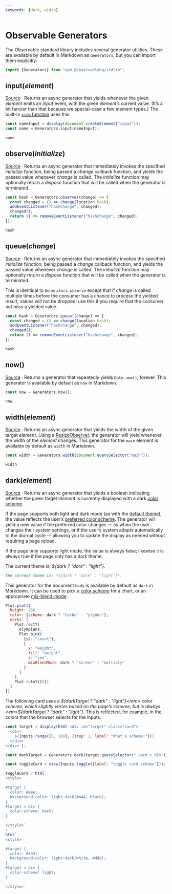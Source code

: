 ```yaml
---
keywords: [dark, width]
---
```


# Observable Generators

The Observable standard library includes several generator utilities. These are available by default in Markdown as `Generators`, but you can import them explicitly:

```js echo
import {Generators} from "npm:@observablehq/stdlib";
```

## input(*element*)

[Source](https://github.com/observablehq/framework/blob/main/src/client/stdlib/generators/input.js) · Returns an async generator that yields whenever the given *element* emits an *input* event, with the given *element*’s current value. (It’s a bit fancier than that because we special-case a few element types.) The built-in [`view` function](<../reactivity#inputs>) uses this.

```js echo
const nameInput = display(document.createElement("input"));
const name = Generators.input(nameInput);
```

```js echo
name
```

## observe(*initialize*)

[Source](https://github.com/observablehq/framework/blob/main/src/client/stdlib/generators/observe.js) · Returns an async generator that immediately invokes the specified *initialize* function, being passed a *change* callback function, and yields the passed value whenever *change* is called. The *initialize* function may optionally return a *dispose* function that will be called when the generator is terminated.

```js echo
const hash = Generators.observe((change) => {
  const changed = () => change(location.hash);
  addEventListener("hashchange", changed);
  changed();
  return () => removeEventListener("hashchange", changed);
});
```
```js echo
hash
```

## queue(*change*)

[Source](https://github.com/observablehq/framework/blob/main/src/client/stdlib/generators/queue.js) · Returns an async generator that immediately invokes the specified *initialize* function, being passed a *change* callback function, and yields the passed value whenever *change* is called. The *initialize* function may optionally return a *dispose* function that will be called when the generator is terminated.

This is identical to `Generators.observe` except that if *change* is called multiple times before the consumer has a chance to process the yielded result, values will not be dropped; use this if you require that the consumer not miss a yielded value.

```js run=false
const hash = Generators.queue((change) => {
  const changed = () => change(location.hash);
  addEventListener("hashchange", changed);
  changed();
  return () => removeEventListener("hashchange", changed);
});
```
```js echo
hash
```

## now()

[Source](https://github.com/observablehq/framework/blob/main/src/client/stdlib/generators/now.js) · Returns a generator that repeatedly yields `Date.now()`, forever. This generator is available by default as `now` in Markdown.

```js run=false
const now = Generators.now();
```

```js echo
now
```

## width(*element*)

[Source](https://github.com/observablehq/framework/blob/main/src/client/stdlib/generators/width.ts) · Returns an async generator that yields the width of the given target *element*. Using a [ResizeObserver](https://developer.mozilla.org/en-US/docs/Web/API/ResizeObserver), the generator will yield whenever the width of the *element* changes. This generator for the `main` element is available by default as `width` in Markdown.

```js run=false
const width = Generators.width(document.querySelector("main"));
```

```js echo
width
```

## dark(*element*) <a href="https://github.com/observablehq/framework/releases/tag/v1.3.0" class="observablehq-version-badge" data-version="^1.3.0" title="Added in 1.3.0"></a>

[Source](https://github.com/observablehq/framework/blob/main/src/client/stdlib/generators/dark.ts) · Returns an async generator that yields a boolean indicating whether the given target *element* is currently displayed with a dark [color scheme](https://developer.mozilla.org/en-US/docs/Web/CSS/color-scheme).

If the page supports both light and dark mode (as with the [default theme](../themes)), the value reflects the user’s [preferred color scheme](https://developer.mozilla.org/en-US/docs/Web/CSS/@media/prefers-color-scheme). The generator will yield a new value if the preferred color changes — as when the user changes their system settings, or if the user’s system adapts automatically to the diurnal cycle — allowing you to update the display as needed without requiring a page reload.

If the page only supports light mode, the value is always false; likewise it is always true if the page only has a dark theme.

The current theme is: *${dark ? "dark" : "light"}*.

```md run=false
The current theme is: *${dark ? "dark" : "light"}*.
```

This generator for the document `body` is available by default as `dark` in Markdown. It can be used to pick a [color scheme](https://observablehq.com/plot/features/scales#color-scales) for a chart, or an appropriate [mix-blend-mode](https://developer.mozilla.org/en-US/docs/Web/CSS/mix-blend-mode):

```js echo
Plot.plot({
  height: 260,
  color: {scheme: dark ? "turbo" : "ylgnbu"},
  marks: [
    Plot.rectY(
      olympians,
      Plot.binX(
        {y2: "count"},
        {
          x: "weight",
          fill: "weight",
          z: "sex",
          mixBlendMode: dark ? "screen" : "multiply"
        }
      )
    ),
    Plot.ruleY([0])
  ]
})
```

The following card uses a <em>${darkTarget ? "dark" : "light"}</em> color scheme, which slightly varies based on the page’s scheme, but is always <em>${darkTarget ? "dark" : "light"}</em>. This is reflected, for example, in the colors that the browser selects for the inputs.

```js
const target = display(html`<div id="target" class="card">
  <div>
    ${Inputs.range([0, 100], {step: 1, label: "What a scheme!"})}
  </div>
</div>`);

const darkTarget = Generators.dark(target.querySelector(".card > div"));
```

```js
const toggleCard = view(Inputs.toggle({label: "toggle card scheme"}));
```

```js
toggleCard ? html`
<style>

#target {
  color: #eee;
  background-color: light-dark(#444, black);
}
#target > div {
  color-scheme: dark;
}

</style>`
: 
html`
<style>

#target {
  color: #333;
  background-color: light-dark(white, #ddd);
}
#target > div {
  color-scheme: light;
}

</style>`
```



